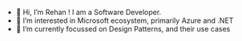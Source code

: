 - 👋 Hi, I’m Rehan ! I am a Software Developer.
- 👀 I’m interested in Microsoft ecosystem, primarily Azure and .NET
- 💞️ I’m currently focussed on Design Patterns, and their use cases


